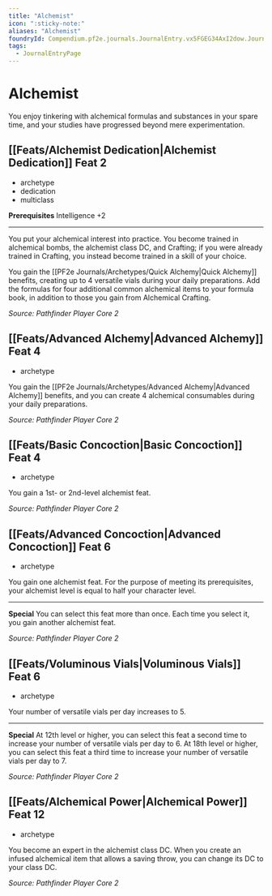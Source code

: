 ```yaml
---
title: "Alchemist"
icon: ":sticky-note:"
aliases: "Alchemist"
foundryId: Compendium.pf2e.journals.JournalEntry.vx5FGEG34AxI2dow.JournalEntryPage.Ux0sa5SUBu616i5k
tags:
  - JournalEntryPage
---
```


# Alchemist
You enjoy tinkering with alchemical formulas and substances in your spare time, and your studies have progressed beyond mere experimentation.

## [[Feats/Alchemist Dedication|Alchemist Dedication]] Feat 2

*   archetype
*   dedication
*   multiclass

**Prerequisites** Intelligence +2

* * *

You put your alchemical interest into practice. You become trained in alchemical bombs, the alchemist class DC, and Crafting; if you were already trained in Crafting, you instead become trained in a skill of your choice.

You gain the [[PF2e Journals/Archetypes/Quick Alchemy|Quick Alchemy]] benefits, creating up to 4 versatile vials during your daily preparations. Add the formulas for four additional common alchemical items to your formula book, in addition to those you gain from Alchemical Crafting.

_Source: Pathfinder Player Core 2_

## [[Feats/Advanced Alchemy|Advanced Alchemy]] Feat 4

*   archetype

You gain the [[PF2e Journals/Archetypes/Advanced Alchemy|Advanced Alchemy]] benefits, and you can create 4 alchemical consumables during your daily preparations.

_Source: Pathfinder Player Core 2_

## [[Feats/Basic Concoction|Basic Concoction]] Feat 4

*   archetype

You gain a 1st- or 2nd-level alchemist feat.

_Source: Pathfinder Player Core 2_

## [[Feats/Advanced Concoction|Advanced Concoction]] Feat 6

*   archetype

You gain one alchemist feat. For the purpose of meeting its prerequisites, your alchemist level is equal to half your character level.

* * *

**Special** You can select this feat more than once. Each time you select it, you gain another alchemist feat.

_Source: Pathfinder Player Core 2_

## [[Feats/Voluminous Vials|Voluminous Vials]] Feat 6

*   archetype

Your number of versatile vials per day increases to 5.

* * *

**Special** At 12th level or higher, you can select this feat a second time to increase your number of versatile vials per day to 6. At 18th level or higher, you can select this feat a third time to increase your number of versatile vials per day to 7.

_Source: Pathfinder Player Core 2_

## [[Feats/Alchemical Power|Alchemical Power]] Feat 12

*   archetype

You become an expert in the alchemist class DC. When you create an infused alchemical item that allows a saving throw, you can change its DC to your class DC.

_Source: Pathfinder Player Core 2_
